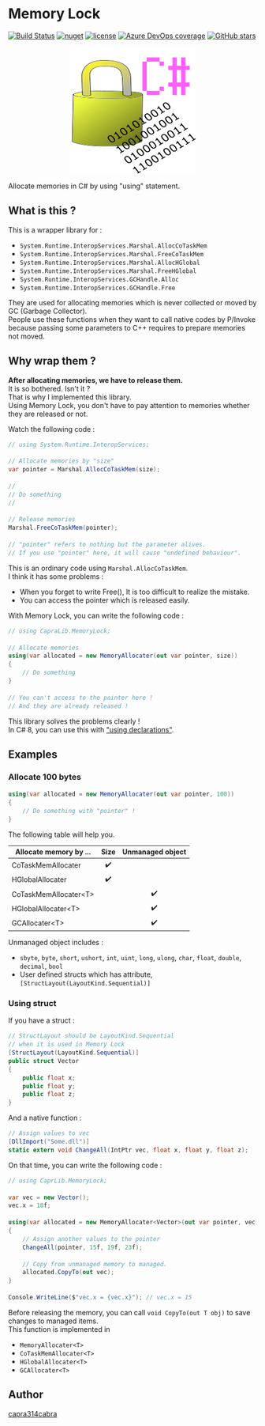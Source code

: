# Memory Lock

[![Build Status](https://dev.azure.com/capra314cabra/MemoryLock/_apis/build/status/capra314cabra.MemoryLock?branchName=master)](https://dev.azure.com/capra314cabra/MemoryLock/_build/latest?definitionId=5&branchName=master)
[![nuget](https://img.shields.io/nuget/v/MemoryLock)](https://www.nuget.org/packages/MemoryLock/)
[![license](https://img.shields.io/github/license/capra314cabra/MemoryLock)](https://github.com/capra314cabra/MemoryLock/blob/master/LICENSE)
[![Azure DevOps coverage](https://img.shields.io/azure-devops/coverage/capra314cabra/MemoryLock/5)](https://dev.azure.com/capra314cabra/MemoryLock/_build/latest?definitionId=5&branchName=master)
[![GitHub stars](https://img.shields.io/github/stars/capra314cabra/MemoryLock?style=social)](https://github.com/capra314cabra/MemoryLock)

<p align="center">
  <img src="image/icon_256.png"/>
</p>

Allocate memories in C# by using "using" statement.

## What is this ?

This is a wrapper library for :

- `System.Runtime.InteropServices.Marshal.AllocCoTaskMem`
- `System.Runtime.InteropServices.Marshal.FreeCoTaskMem`
- `System.Runtime.InteropServices.Marshal.AllocHGlobal`
- `System.Runtime.InteropServices.Marshal.FreeHGlobal`
- `System.Runtime.InteropServices.GCHandle.Alloc`
- `System.Runtime.InteropServices.GCHandle.Free`

They are used for allocating memories which is never collected or moved by GC (Garbage Collector).  
People use these functions when they want to call native codes by P/Invoke because passing some parameters to C++ requires to prepare memories not moved.

## Why wrap them ?

__After allocating memories, we have to release them.__  
It is so bothered. Isn't it ?  
That is why I implemented this library.  
Using Memory Lock, you don't have to pay attention to memories whether they are released or not.

Watch the following code :
``` C#
// using System.Runtime.InteropServices;

// Allocate memories by "size"
var pointer = Marshal.AllocCoTaskMem(size);

//
// Do something
//

// Release memories
Marshal.FreeCoTaskMem(pointer);

// "pointer" refers to nothing but the parameter alives.
// If you use "pointer" here, it will cause "undefined behaviour".
```

This is an ordinary code using `Marshal.AllocCoTaskMem`.  
I think it has some problems : 
- When you forget to write Free(), It is too difficult to realize the mistake.
- You can access the pointer which is released easily.

With Memory Lock, you can write the following code :

``` C#
// using CapraLib.MemoryLock;

// Allocate memories
using(var allocated = new MemoryAllocater(out var pointer, size))
{
    // Do something
}

// You can't access to the pointer here !
// And they are already released !
```

This library solves the problems clearly !  
In C# 8, you can use this with ["using declarations"](https://docs.microsoft.com/en-us/dotnet/csharp/whats-new/csharp-8#using-declarations).

## Examples

### Allocate 100 bytes

``` C#
using(var allocated = new MemoryAllocater(out var pointer, 100))
{
    // Do something with "pointer" !
}
```

The following table will help you.

| Allocate memory by ... | Size | Unmanaged object |
|---|:---:|:---:|
| CoTaskMemAllocater | :heavy_check_mark: |
| HGlobalAllocater | :heavy_check_mark: |
| CoTaskMemAllocater&lt;T&gt; || :heavy_check_mark: |
| HGlobalAllocater&lt;T&gt; || :heavy_check_mark: |
| GCAllocater&lt;T&gt; || :heavy_check_mark: |

Unmanaged object includes : 
- `sbyte`, `byte`, `short`, `ushort`, `int`, `uint`, `long`, `ulong`, `char`, `float`, `double`, `decimal`, `bool`
- User defined structs which has attribute, `[StructLayout(LayoutKind.Sequential)]`

### Using struct

If you have a struct :

``` C#
// StructLayout should be LayoutKind.Sequential
// when it is used in Memory Lock
[StructLayout(LayoutKind.Sequential)]
public struct Vector
{
    public float x;
    public float y;
    public float z;
}
```

And a native function : 

``` C#
// Assign values to vec
[DllImport("Some.dll")]
static extern void ChangeAll(IntPtr vec, float x, float y, float z);
```

On that time, you can write the following code : 

``` C#
// using CaprLib.MemoryLock;

var vec = new Vector();
vec.x = 10f;

using(var allocated = new MemoryAllocater<Vector>(out var pointer, vec))
{
    // Assign another values to the pointer
    ChangeAll(pointer, 15f, 19f, 23f);

    // Copy from unmanaged memory to managed.
    allocated.CopyTo(out vec);
}

Console.WriteLine($"vec.x = {vec.x}"); // vec.x = 15
```

Before releasing the memory, you can call `void CopyTo(out T obj)` to save changes to managed items.  
This function is implemented in

- `MemoryAllocater<T>`
- `CoTaskMemAllocater<T>`
- `HGlobalAllocater<T>`
- `GCAllocater<T>`

## Author

[capra314cabra](https://github.com/capra314cabra)
